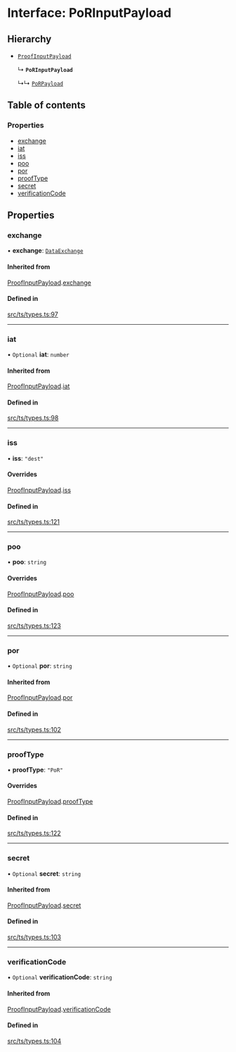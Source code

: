 # Interface: PoRInputPayload

## Hierarchy

- [`ProofInputPayload`](ProofInputPayload.md)

  ↳ **`PoRInputPayload`**

  ↳↳ [`PoRPayload`](PoRPayload.md)

## Table of contents

### Properties

- [exchange](PoRInputPayload.md#exchange)
- [iat](PoRInputPayload.md#iat)
- [iss](PoRInputPayload.md#iss)
- [poo](PoRInputPayload.md#poo)
- [por](PoRInputPayload.md#por)
- [proofType](PoRInputPayload.md#prooftype)
- [secret](PoRInputPayload.md#secret)
- [verificationCode](PoRInputPayload.md#verificationcode)

## Properties

### exchange

• **exchange**: [`DataExchange`](DataExchange.md)

#### Inherited from

[ProofInputPayload](ProofInputPayload.md).[exchange](ProofInputPayload.md#exchange)

#### Defined in

[src/ts/types.ts:97](https://gitlab.com/i3-market/code/wp3/t3.2/conflict-resolution/non-repudiation-protocol/-/blob/386613e/src/ts/types.ts#L97)

___

### iat

• `Optional` **iat**: `number`

#### Inherited from

[ProofInputPayload](ProofInputPayload.md).[iat](ProofInputPayload.md#iat)

#### Defined in

[src/ts/types.ts:98](https://gitlab.com/i3-market/code/wp3/t3.2/conflict-resolution/non-repudiation-protocol/-/blob/386613e/src/ts/types.ts#L98)

___

### iss

• **iss**: ``"dest"``

#### Overrides

[ProofInputPayload](ProofInputPayload.md).[iss](ProofInputPayload.md#iss)

#### Defined in

[src/ts/types.ts:121](https://gitlab.com/i3-market/code/wp3/t3.2/conflict-resolution/non-repudiation-protocol/-/blob/386613e/src/ts/types.ts#L121)

___

### poo

• **poo**: `string`

#### Overrides

[ProofInputPayload](ProofInputPayload.md).[poo](ProofInputPayload.md#poo)

#### Defined in

[src/ts/types.ts:123](https://gitlab.com/i3-market/code/wp3/t3.2/conflict-resolution/non-repudiation-protocol/-/blob/386613e/src/ts/types.ts#L123)

___

### por

• `Optional` **por**: `string`

#### Inherited from

[ProofInputPayload](ProofInputPayload.md).[por](ProofInputPayload.md#por)

#### Defined in

[src/ts/types.ts:102](https://gitlab.com/i3-market/code/wp3/t3.2/conflict-resolution/non-repudiation-protocol/-/blob/386613e/src/ts/types.ts#L102)

___

### proofType

• **proofType**: ``"PoR"``

#### Overrides

[ProofInputPayload](ProofInputPayload.md).[proofType](ProofInputPayload.md#prooftype)

#### Defined in

[src/ts/types.ts:122](https://gitlab.com/i3-market/code/wp3/t3.2/conflict-resolution/non-repudiation-protocol/-/blob/386613e/src/ts/types.ts#L122)

___

### secret

• `Optional` **secret**: `string`

#### Inherited from

[ProofInputPayload](ProofInputPayload.md).[secret](ProofInputPayload.md#secret)

#### Defined in

[src/ts/types.ts:103](https://gitlab.com/i3-market/code/wp3/t3.2/conflict-resolution/non-repudiation-protocol/-/blob/386613e/src/ts/types.ts#L103)

___

### verificationCode

• `Optional` **verificationCode**: `string`

#### Inherited from

[ProofInputPayload](ProofInputPayload.md).[verificationCode](ProofInputPayload.md#verificationcode)

#### Defined in

[src/ts/types.ts:104](https://gitlab.com/i3-market/code/wp3/t3.2/conflict-resolution/non-repudiation-protocol/-/blob/386613e/src/ts/types.ts#L104)
